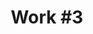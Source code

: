 ---
id_key: '9'
image: image_00036.jpg
thumbnail: thumb_image_00036.jpg
title: 'Work #3  '
dimensions: '200 × 250  '
medium: Acrylic on canvas
year: '1890'
artist: Shaniqua Harriott  
notes: chance of a new reality
galleries: "[apple \\, lemon]"
permalink: "/new/9.html"
layout: single-work
---
